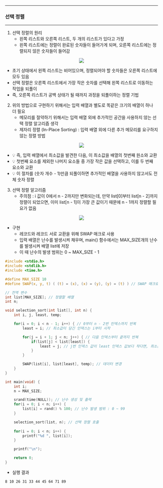 -----
### 선택 정렬
-----
1. 선택 정렬의 원리
   - 왼쪽 리스트와 오른쪽 리스트, 두 개의 리스트가 있다고 가정
   - 왼쪽 리스트에는 정렬이 완료된 숫자들이 들어가게 되며, 오른쪽 리스트에는 정렬되지 않은 숫자들이 들어감
<div align="center">
<img src="https://github.com/user-attachments/assets/f8d8e2d6-e73f-4997-b2b6-470de04709e2">
</div>

   - 초기 상태에서 왼쪽 리스트는 비어있으며, 정렬되어야 할 숫자들은 오른쪽 리스트에 모두 있음
   - 선택 정렬은 오른쪽 리스트에서 가장 작은 숫자를 선택해 왼쪽 리스트로 이동하는 작업을 되풀이
   - 즉, 오른쪽 리스트가 공백 상태가 될 때까지 과정을 되풀이하는 정렬 기법

2. 위의 방법으로 구현하기 위해서는 입력 배열과 별도로 똑같은 크기의 배열이 하나 더 필요
   - 메모리를 절약하기 위해서는 입력 배열 외에 추가적인 공간을 사용하지 않는 선택 정렬 알고리즘 생각
   - 제자리 정렬 (In-Place Sorting) : 입력 배열 외에 다른 추가 메모리를 요구하지 않는 정렬 방법
<div align="center">
<img src="https://github.com/user-attachments/assets/959d1e7b-54d4-479d-b1c9-300f150690e2">
</div>

   - 💡 즉, 입력 배열에서 최소값을 발견한 다음, 이 최소값을 배열의 첫번째 원소와 교환
   - 💡 첫번째 요소를 제외한 나머지 요소들 중 가장 작은 값을 선택하고, 이를 두 번째 요소와 교환
   - 💡 이 절차를 (숫자 개수 - 1)만큼 되풀이하면 추가적인 배열을 사용하지 않고서도 전체 숫자 정렬

3. 선택 정렬 알고리즘
   - 주의점 : i 값이 0에서 n - 2까지만 변화되는데, 만약 list[0]부터 list[n - 2]까지 정렬이 되었으면, 이미 list[n - 1]이 가장 큰 값이기 때문에 n - 1까지 정렬할 필요가 없음
<div align="center">
<img src="https://github.com/user-attachments/assets/67bfcaa5-f675-42cf-8a6c-d3e04c08b585">
</div>

   - 구현
     + 레코드와 레코드 서로 교환을 위해 SWAP 매크로 사용
     + 입력 배열은 난수를 발생시켜 채우며, main() 함수에서는 MAX_SIZE개의 난수를 발생시켜 배열 list에 저장
     + 이 때 난수의 발생 범위는 0 ~ MAX_SIZE - 1
```c
#include <stdio.h>
#include <stdlib.h>
#include <time.h>

#define MAX_SIZE 10
#define SWAP(x, y, t) ( (t) = (x), (x) = (y), (y) = (t) ) // SWAP 매크로

// 전역 변수
int list[MAX_SIZE]; // 정렬할 배열
int n;

void selection_sort(int list[], int n) {
    int i, j, least, temp;

    for(i = 0; i < n - 1; i++) { // 0부터 n - 2번 인덱스까지 반복
        least = i; // 최소값이 담긴 인덱스는 i부터 시작

        for(j = i + 1; j < n; j++) { // 다음 인덱스부터 끝까지 반복
            if(list[j] < list[least]) {
                least = j; // j번 인덱스 값이 least 인덱스 값보다 작다면, 최소값 변경경
            }
        }

        SWAP(list[i], list[least], temp); // 데이터 변경
    }
}

int main(void) {
    int i;
    n = MAX_SIZE;

    srand(time(NULL)); // 난수 생성 및 출력
    for(i = 0; i < n; i++) { 
        list[i] = rand() % 100; // 난수 발생 범위 : 0 ~ 99
    }

    selection_sort(list, n); // 선택 정렬 호출
    
    for(i = 0; i < n; i++) {
        printf("%d ", list[i]);
    }

    printf("\n");

    return 0;
}
```
  - 실행 결과
```
8 10 26 31 33 44 45 64 71 89 
```
